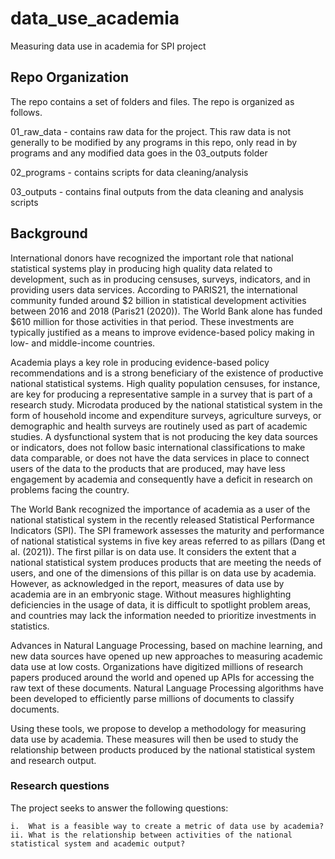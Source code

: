 # data_use_academia

 Measuring data use in academia for SPI project

## Repo Organization

The repo contains a set of folders and files.  The repo is organized as follows.  

01_raw_data - contains raw data for the project.  This raw data is not generally to be modified by any programs in this repo, only read in by programs and any modified data goes in the 03_outputs folder

02_programs - contains scripts for data cleaning/analysis

03_outputs - contains final outputs from the data cleaning and analysis scripts

## Background

International donors have recognized the important role that national statistical systems play in producing high quality data related to development, such as in producing censuses, surveys, indicators, and in providing users data services. According to PARIS21, the international community funded around $2 billion in statistical development activities between 2016 and 2018 (Paris21 (2020)). The World Bank alone has funded $610 million for those activities in that period.  These investments are typically justified as a means to improve evidence-based policy making in low- and middle-income countries.

Academia plays a key role in producing evidence-based policy recommendations and is a strong beneficiary of the existence of productive national statistical systems. High quality population censuses, for instance, are key for producing a representative sample in a survey that is part of a research study. Microdata produced by the national statistical system in the form of household income and expenditure surveys, agriculture surveys, or demographic and health surveys are routinely used as part of academic studies. A dysfunctional system that is not producing the key data sources or indicators, does not follow basic international classifications to make data comparable, or does not have the data services in place to connect users of the data to the products that are produced, may have less engagement by academia and consequently have a deficit in research on problems facing the country.

The World Bank recognized the importance of academia as a user of the national statistical system in the recently released Statistical Performance Indicators (SPI). The SPI framework assesses the maturity and performance of national statistical systems in five key areas referred to as pillars (Dang et al. (2021)). The first pillar is on data use. It considers the extent that a national statistical system produces products that are meeting the needs of users, and one of the dimensions of this pillar is on data use by academia. However, as acknowledged in the report, measures of data use by academia are in an embryonic stage. Without measures highlighting deficiencies in the usage of data, it is difficult to spotlight problem areas, and countries may lack the information needed to prioritize investments in statistics.

Advances in Natural Language Processing, based on machine learning, and new data sources have opened up new approaches to measuring academic data use at low costs. Organizations have digitized millions of research papers produced around the world and opened up APIs for accessing the raw text of these documents. Natural Language Processing algorithms have been developed to efficiently parse millions of documents to classify documents. 

Using these tools, we propose to develop a methodology for measuring data use by academia. These measures will then be used to study the relationship between products produced by the national statistical system and research output.

### Research questions

The project seeks to answer the following questions:

    i.	What is a feasible way to create a metric of data use by academia?
    ii.	What is the relationship between activities of the national statistical system and academic output?
